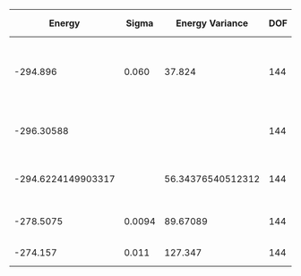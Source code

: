 | Energy             | Sigma  | Energy Variance   | DOF | Einf | Method                       | Data Repository                                              |
|--------------------|--------|-------------------|-----|------|------------------------------|--------------------------------------------------------------|
| -294.896           | 0.060  | 37.824            | 144 | 0    | 2D Gated RNN                 | [Link to paper at ML for Physical Sciences 2021](https://ml4physicalsciences.github.io/2021/files/NeurIPS_ML4PS_2021_92.pdf) |
| -296.30588         |        |                   | 144 | 0    | DMRG (Bond dimension = 3000) | ITensor                                                      |
| -294.6224149903317 |        | 56.34376540512312 | 144 | 0    | DMRG (bond dimension = 1024) |                                                              |
| -278.5075          | 0.0094 | 89.67089          | 144 | 0    | RBM (alpha = 1)              |                                                              |
| -274.157           | 0.011  | 127.347           | 144 | 0    | Jastrow baseline             |                                                              |
